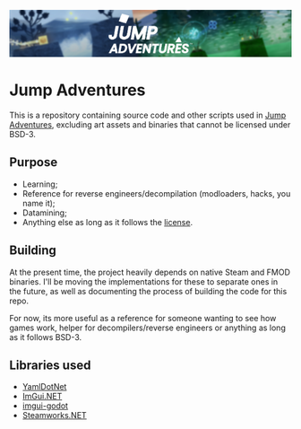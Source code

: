 <p align="center">
  <img src="./media/repo_header.png">
</p>

# Jump Adventures
This is a repository containing source code and other scripts used in [Jump Adventures](https://store.steampowered.com/app/2221130/Jump_Adventures/), excluding art assets and binaries that cannot be licensed under BSD-3.

## Purpose
- Learning;
- Reference for reverse engineers/decompilation (modloaders, hacks, you name it);
- Datamining;
- Anything else as long as it follows the [license](LICENSE).

## Building
At the present time, the project heavily depends on native Steam and FMOD binaries. I'll be moving the implementations for these to separate ones in the future, as well as documenting the process of building the code for this repo.

For now, its more useful as a reference for someone wanting to see how games work, helper for decompilers/reverse engineers or anything as long as it follows BSD-3.

## Libraries used
- [YamlDotNet](https://github.com/aaubry/YamlDotNet)
- [ImGui.NET](https://github.com/mellinoe/ImGui.NET)
- [imgui-godot](https://github.com/pkdawson/imgui-godot)
- [Steamworks.NET](https://github.com/rlabrecque/Steamworks.NET)
